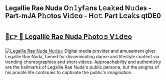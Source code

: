 ## Legallie Rae Nuda O𝚗𝚕yf𝚊ns L𝚎a𝚔ed N𝚞𝚍es - Part-mJA P𝚑𝚘tos Vi𝚍𝚎o - H𝚘𝚝 Part L𝚎a𝚔s qtDE0

# <h2><a href="http://kfcz6l.oniu.top/?m=Legallie+Rae+Nuda">🔗👉 🔴 Legallie Rae Nuda P𝚑ot𝚘𝚜 V𝚒d𝚎o</a></h2>

[![Legallie Rae Nuda Nu𝚍e𝚜](https://i.imgur.com/0qMVB7G.gif)](http://kfcz6l.oniu.top/?m=Legallie+Rae+Nuda)
Digital media provider and amusement giver Legallie Rae Nuda, famed for disseminating dance and lifestyle content via trending choreographies and short videos. Approachability and authenticity are the hallmarks of Legallie Rae Nuda's public persona, but the enigma of his private life continues to captivate the public's imagination.  
